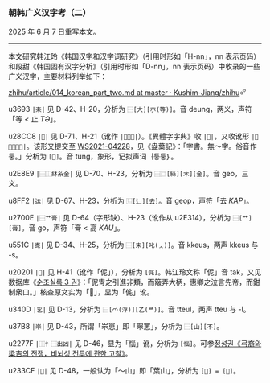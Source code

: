 ### 朝韩广义汉字考（二）

2025 年 6 月 7 日重写本文。

---

本文研究韩江玲《韩国汉字和汉字词研究》（引用时形如「H-nn」，nn 表示页码）和段甜《韩国固有汉字分析》（引用时形如「D-nn」，nn 表示页码）中收录的一些广义汉字，主要材料列举如下：

[
zhihu/article/014_korean_part_two.md at master · Kushim-Jiang/zhihu
​<svg width="14" height="14" viewBox="0 0 24 24" class="Zi Zi--InsertLink" fill="currentColor"><path fill-rule="evenodd" d="M5.327 18.883a3.005 3.005 0 0 1 0-4.25l2.608-2.607a.75.75 0 1 0-1.06-1.06l-2.608 2.607a4.505 4.505 0 0 0 6.37 6.37l2.608-2.607a.75.75 0 0 0-1.06-1.06l-2.608 2.607a3.005 3.005 0 0 1-4.25 0Zm5.428-11.799a.75.75 0 0 0 1.06 1.06L14.48 5.48a3.005 3.005 0 0 1 4.25 4.25l-2.665 2.665a.75.75 0 0 0 1.061 1.06l2.665-2.664a4.505 4.505 0 0 0-6.371-6.372l-2.665 2.665Zm5.323 2.117a.75.75 0 1 0-1.06-1.06l-7.072 7.07a.75.75 0 0 0 1.061 1.06l7.071-7.07Z" clip-rule="evenodd"></path></svg>
](https://​github.com/Kushim-Jiang/zhihu/blob/master/article/014_korean_part_two.md)

u3693 `|㚓|` 见 D-42、H-20，分析为 `⿱[大][朩(等)]`。音 deung，两义，声符「等 < 止 _TƏ_」。

u28CC8 `|𨳈|` 见 D-71、H-21（讹作 `|⿰𠀉卪|`）。《異體字字典》收 `|𨳈|`，又收讹形 `|⿰⿴𠂎一𠁣|`。该形又提交至 [WS2021-04228](https://hc.jsecs.org/irg/ws2021/app/?id=04228)，见《盎葉記》：「字書。無～字。俗音作퉁。」分析为 `[𨳈]`。音 tung，象形，记拟声词｛퉁퉁｝。

u2E8E9 `|⿱⿰䊾糸金|` 见 D-70、H-23，分析为 `⿱⿴[絲][木][金]`。音 geo，三义。

u8FF2 `|迲|` 见 D-67、H-23，分析为 `⿺[辶][去]`。音 geop，声符「去 _KAP_」。

u2700E `|⿱艹膏|` 见 D-64（字形缺）、H-23（讹作从 u2E314），分析为 `⿱[艹][膏]`。音 go，声符「膏 < 高 _KAU_」。

u551C `|唜|` 见 D-34、H-25，分析为 `⿱[末][叱(ᆺ)]`。音 kkeus，两声 kkeus 与 -s。

u20201 `|𠈁|` 见 H-41（讹作「伲」），分析为 `[侂]`。韩江玲文称「伲」音 tak，又见数据库《[순조실록 3 권](https://sillok.history.go.kr/id/wwa_10107021_002)》：「伲冑之引進非類，而簸弄大柄，惠卿之泣言先帝，而鉗制衆口。」核查原文实为「𠈁」，显为「侂」讹。

u340D `|㐍|` 见 D-13，分析为 `⿱[爫(浮)][乙(ᄅ)]`。音 tteul，两声 tteu 与 -l。

u37B8 `|㞸|` 见 D-43，所谓「㞸崽」即「罘罳」，分析为 `⿱[山][不]`。

u2277F `|⿰忄⿱出凶|` 见 D-46，显为「惱」讹，分析为 `[惱]`。可参[정성권《弓裔와 梁吉의 전쟁，비뇌성 전투에 관한 고찰》](https://journal.kci.go.kr/imhc/archive/articleView?artiId=ART001668426)。

u233CF `|𣏏|` 见 D-48，一般认为「～山」即「葉山」，分析为 `[𣏋] = [枼]`。
